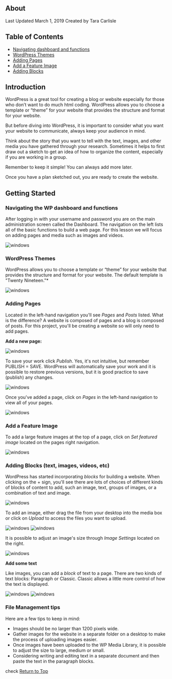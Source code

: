 ## About
Last Updated March 1, 2019
Created by Tara Carlisle


## Table of Contents
* [Navigating dashboard and functions](#navigating-the-wp-dashboard-and-functions) 
* [WordPress Themes](#wordpress-themes) 
* [Adding Pages](#adding-pages) 
* [Add a Feature Image](#add-a-feature-image)
* [Adding Blocks](#adding-blocks) 

## Introduction
WordPress is a great tool for creating a blog or website especially for those who don’t want to do much html coding. WordPress allows you to choose a template or “theme” for your website that provides the structure and format for your website. 

But before diving into WordPress, it is important to consider what you want your website to communicate, always keep your audience in mind. 

Think about the story that you want to tell with the text, images, and other media you have gathered through your research. Sometimes it helps to first draw out a sketch to get an idea of how to organize the content, especially if you are working in a group. 

Remember to keep it simple! You can always add more later. 

Once you have a plan sketched out, you are ready to create the website.

## Getting Started

### Navigating the WP dashboard and functions
After logging in with your username and password you are on the main administration screen called the Dashboard. The navigation on the left lists all of the basic functions to build a web page. For this lesson we will focus on adding pages and media such as images and videos. 

<img src="images/class-dashboard.png" alt="windows" class="center"/>

### WordPress Themes
WordPress allows you to choose a template or “theme” for your website that provides the structure and format for your website. The default template is "Twenty Nineteen."*

<img src="images/class-appearance.png" alt="windows" class="center"/>

### Adding Pages
Located in the left-hand navigation you'll see *Pages* and *Posts* listed. What is the difference? A website is composed of pages and a blog is composed of posts. For this project, you'll be creating a website so will only need to add pages.   

**Add a new page:** 

<img src="images/class-addnewpage.png" alt="windows" class="center"/>

To save your work click *Publish*. Yes, it's not intuitive, but remember PUBLISH = SAVE. WordPress will automatically save your work and it is possible to restore previous versions, but it is good practice to save (publish) any changes.

<img src="images/class-publish.png" alt="windows" class="center"/>

Once you've added a page, click on *Pages* in the left-hand navigation to view all of your pages. 

<img src="images/class-pages.png" alt="windows" class="center"/>

### Add a Feature Image 
To add a large feature images at the top of a page, click on *Set featured image* located on the pages right navigation. 

<img src="images/class-featureimage.png" alt="windows" class="center"/>


### Adding Blocks (text, images, videos, etc)
WordPress has started incorporating *blocks* for building a website. When clicking on the + sign, you'll see there are lots of choices of different kinds of blocks of content to add, such an image, text, groups of images, or a combination of text and image. 

<img src="images/class-blocks.png" alt="windows" class="left"/>

To add an image, either drag the file from your desktop into the media box or click on *Upload* to access the files you want to upload. 

<img src="images/class-addmedia.png" alt="windows" class="center"/>



<img src="images/class-media.png" alt="windows" class="center"/>

It is possible to adjust an image's size through *Image Settings* located on the right. 

<img src="images/class-imageprops.png" alt="windows" class="center"/>


**Add some text**

Like images, you can add a *block* of text to a page. There are two kinds of text blocks: Paragraph or Classic. Classic allows a little more control of how the text is displayed. 

<img src="images/class-addtext.png" alt="windows" class="center"/>

<img src="images/class-text.png" alt="windows" class="center"/>

### File Management tips 

Here are a few tips to keep in mind: 

* Images should be no larger than 1200 pixels wide.
* Gather images for the website in a separate folder on a desktop to make the process of uploading images easier.
* Once images have been uploaded to the WP Media Library, it is possible to adjust the size to large, medium or small.
* Considering writing and editing text in a separate document and then paste the text in the paragraph blocks.

check
[Return to Top](#about)
